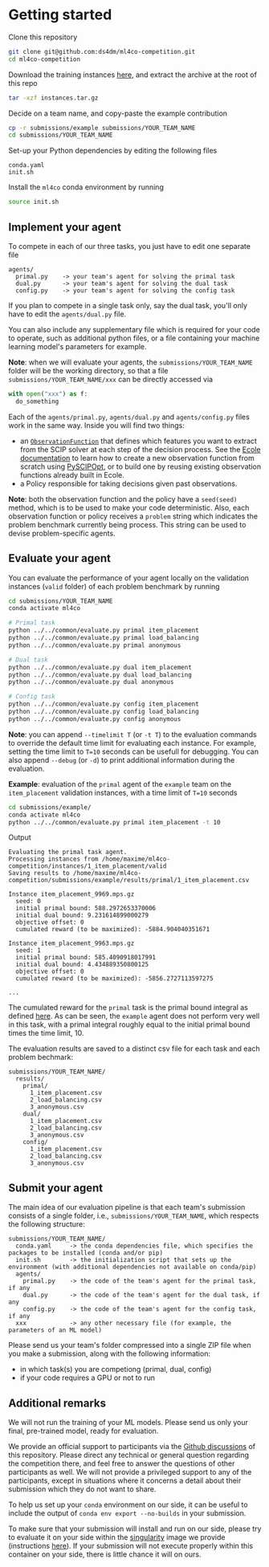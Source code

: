 # Getting started

Clone this repository
```bash
git clone git@github.com:ds4dm/ml4co-competition.git
cd ml4co-competition
```

Download the training instances [here](https://drive.google.com/file/d/1MytdY3IwX_aFRWdoc0mMfDN9Xg1EKUuq/view?usp=sharing),
and extract the archive at the root of this repo
```bash
tar -xzf instances.tar.gz
```

Decide on a team name, and copy-paste the example contribution
```bash
cp -r submissions/example submissions/YOUR_TEAM_NAME
cd submissions/YOUR_TEAM_NAME
```

Set-up your Python dependencies by editing the following files
```
conda.yaml
init.sh
```

Install the `ml4co` conda environment by running
```bash
source init.sh
```

## Implement your agent

To compete in each of our three tasks, you just have to edit
one separate file
```
agents/
  primal.py    -> your team's agent for solving the primal task
  dual.py      -> your team's agent for solving the dual task
  config.py    -> your team's agent for solving the config task
```

If you plan to compete in a single task only, say the dual task, you'll
only have to edit the `agents/dual.py` file.

You can also include any supplementary file which is required for your
code to operate, such as additional python files, or a file containing
your machine learning model's parameters for example.

**Note**: when we will evaluate your agents, the `submissions/YOUR_TEAM_NAME`
folder will be the working directory, so that a file `submissions/YOUR_TEAM_NAME/xxx`
can be directly accessed via
```Python
with open("xxx") as f:
  do_something
```

Each of the `agents/primal.py`, `agents/dual.py` and `agents/config.py` files work
in the same way. Inside you will find two things:
 - an [`ObservationFunction`](https://doc.ecole.ai/py/en/stable/reference/observations.html) that
defines which features you want to extract from the SCIP
solver at each step of the decision process. See the
[Ecole documentation](https://doc.ecole.ai/py/en/stable/howto/create-functions.html)
to learn how to create a new observation function from scratch using
[PySCIPOpt](https://github.com/scipopt/PySCIPOpt),
or to build one by reusing existing observation functions already built in Ecole.
 - a Policy responsible for taking decisions given past observations.

**Note**: both the observation function and the policy have a `seed(seed)` method,
which is to be used to make your code deterministic. Also, each observation function
or policy receives a `problem` string which indicates the problem benchmark currently
being process. This string can be used to devise problem-specific agents.

## Evaluate your agent

You can evaluate the performance of your agent locally on the
validation instances (`valid` folder) of each problem benchmark by running

```bash
cd submissions/YOUR_TEAM_NAME
conda activate ml4co

# Primal task
python ../../common/evaluate.py primal item_placement
python ../../common/evaluate.py primal load_balancing
python ../../common/evaluate.py primal anonymous

# Dual task
python ../../common/evaluate.py dual item_placement
python ../../common/evaluate.py dual load_balancing
python ../../common/evaluate.py dual anonymous

# Config task
python ../../common/evaluate.py config item_placement
python ../../common/evaluate.py config load_balancing
python ../../common/evaluate.py config anonymous
```

**Note**: you can append `--timelimit T` (or `-t T`) to the evaluation commands to override
the default time limit for evaluating each instance. For example, setting the
time limit to `T=10` seconds can be usefull for debugging. You can also append
`--debug` (or `-d`) to print additional information during the evaluation.

**Example**: evaluation of the `primal` agent of the `example` team on the
`item_placement` validation instances, with a time limit of `T=10` seconds
```bash
cd submissions/example/
conda activate ml4co
python ../../common/evaluate.py primal item_placement -t 10
```

Output
```
Evaluating the primal task agent.
Processing instances from /home/maxime/ml4co-competition/instances/1_item_placement/valid
Saving results to /home/maxime/ml4co-competition/submissions/example/results/primal/1_item_placement.csv

Instance item_placement_9969.mps.gz
  seed: 0
  initial primal bound: 588.2972653370006
  initial dual bound: 9.231614899000279
  objective offset: 0
  cumulated reward (to be maximized): -5884.904040351671

Instance item_placement_9963.mps.gz
  seed: 1
  initial primal bound: 585.4090918017991
  initial dual bound: 4.434889350800125
  objective offset: 0
  cumulated reward (to be maximized): -5856.2727113597275

...
```
The cumulated reward for the `primal` task is the
primal bound integral as defined [here](https://www.ecole.ai/2021/ml4co-competition/#metrics). As can be
seen, the `example` agent does not perform very well in this task, with a primal integral roughly
equal to the initial primal bound times the time limit, 10.

The evaluation results are saved to a distinct csv file for each task and each problem bechmark:
```
submissions/YOUR_TEAM_NAME/
  results/
    primal/
      1_item_placement.csv
      2_load_balancing.csv
      3_anonymous.csv
    dual/
      1_item_placement.csv
      2_load_balancing.csv
      3_anonymous.csv
    config/
      1_item_placement.csv
      2_load_balancing.csv
      3_anonymous.csv
```

## Submit your agent

The main idea of our evaluation pipeline is that each team's submission
consists of a single folder, i.e., `submissions/YOUR_TEAM_NAME`, which respects the
following structure:
```
submissions/YOUR_TEAM_NAME/
  conda.yaml     -> the conda dependencies file, which specifies the packages to be installed (conda and/or pip)
  init.sh        -> the initialization script that sets up the environment (with additional dependencies not available on conda/pip)
  agents/
    primal.py    -> the code of the team's agent for the primal task, if any
    dual.py      -> the code of the team's agent for the dual task, if any
    config.py    -> the code of the team's agent for the config task, if any
  xxx            -> any other necessary file (for example, the parameters of an ML model)
```

Please send us your team's folder compressed into a single ZIP file when you make
a submission, along with the following information:
 - in which task(s) you are competiong (primal, dual, config)
 - if your code requires a GPU or not to run

## Additional remarks

We will not run the training of your ML models. Please send us
only your final, pre-trained model, ready for evaluation.

We provide an official support to participants via the
[Github discussions](https://github.com/ds4dm/ml4co-competition/discussions)
of this repository. Please direct any technical or general question
regarding the competition there, and feel free to answer
the questions of other participants as well. We will not provide a
privileged support to any of the participants, except in situations where
it concerns a detail about their submission which they do not want to share.

To help us set up your `conda` environment on our side, it can be
useful to include the output of `conda env export --no-builds`
in your submission.

To make sure that your submission will install and run on our side,
please try to evaluate it on your side within the [singularity](https://sylabs.io/docs/)
image we provide (instructions [here](PIPELINE.md)). If your
submission will not execute properly within
this container on your side, there is little chance it will on ours.
